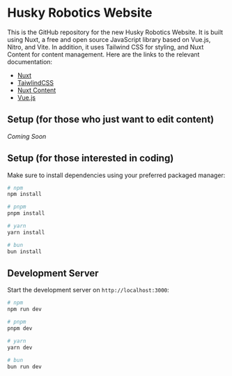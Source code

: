 # Husky Robotics Website

This is the GitHub repository for the new Husky Robotics Website. It is built using Nuxt, a free and
open source JavaScript library based on Vue.js, Nitro, and Vite. In addition, it uses Tailwind CSS for
styling, and Nuxt Content for content management. Here are the links to the relevant documentation:

- [Nuxt](https://nuxt.com/docs/)
- [TaiwlindCSS](https://tailwindcss.com/docs)
- [Nuxt Content](https://content.nuxt.com/docs/)
- [Vue.js](https://vuejs.org/guide/) 

## Setup (for those who just want to edit content)

_Coming Soon_

## Setup (for those interested in coding)

Make sure to install dependencies using your preferred packaged manager:

```bash
# npm
npm install

# pnpm
pnpm install

# yarn
yarn install

# bun
bun install
```

## Development Server

Start the development server on `http://localhost:3000`:

```bash
# npm
npm run dev

# pnpm
pnpm dev

# yarn
yarn dev

# bun
bun run dev
```

